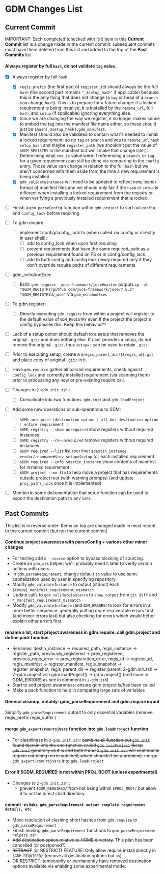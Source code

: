 # GDM Changes List

## Current Commit

IMPORTANT: Each completed (checked with [x]) item in this **Current Commit** list is a change made in the current commit: subsequent commits must have them deleted from this list and added to the top of the **Past Commits** list

#### Always register by full `hash`, do not validate `tag` value.

- [x] Always register by full `hash`
  - [x] `regis_prefix` (the first part of `register_id`) should always be the full `hash` (the second part remains `"_$setup_hash"` if applicable) because this is the only thing that does not change (a `tag` or head of a `branch` can change `hash`). This is to prepare for a future change: if a locked requirement is being installed, it is installed by the `remote_url`, full `hash`, and `setup` (if applicable) ignoring everything else.
  - [x] Since we are changing the way we register, it no longer makes sense to embed the tag into the manifest file name either, so these should just be `$hash[_$setup_hash].gdm_manifest`. 
  - [x] Manifest should also be validated to contain what's needed to install a locked requirement: so no `tag` or `branch` and yes to `remote_url` `hash` `setup_hash` and maybe `register_path` (we shouldn't put the value of `$GDM_REGISTRY` in the manifest but we'll make that change later). Determining what `rev_is` value were if referencing a  `branch`, or `tag` for a given requirement can still be done via comparing to the `config` entry.  Those value can change in relation to the full `hash` but we aren't concerned with them aside from the time a new requirement is being installed. 
  - [x] `gdm_validateInstance` will need to be updated to reflect new, leaner format of manifest files and we should only fail if the `hash` or `setup` is different when installing a locked requirement from the registry or when verifying a previously installed requirement that is locked. 
- [ ] Finish a `gdm.parseConfig` function within `gdm.project` to sort out `config` and `config_lock` before requiring.
- [ ] To gdm.require:
  - [ ] implement config/config_lock to (when called via config or directly in user shell):
    - [ ] add to config_lock when upon first requiring
    - [ ] prevent requirements that have the same required_path as a previous requirement found on FS or in config/config_lock 
    - [ ] add to both config and config lock newly required only if they don't override require paths of different requirements.
- [ ] gdm_echoAndExec
  - [ ] BUG: `gdm.require  juce-framework/juce#master`  outputs `cp -al "$GDM_REGISTRY/github.com/juce-framework/juce/7.0.5" "$GDM_REGISTRYd/juce"` via `gdm_echoAndExec`
- [ ] To gdm.register:
  - [ ] Directly executing `gdm.require` from within a project will register to the default value of `GDM_REGISTRY` even if the project the project's config bypasses this. Keep this behavior?? 
- [ ] Lack of a setup option should default to a setup that removes the original `.git/` and does nothing else. If user provides a setup, do not remove the original `.git/`, thus `setup=:` can be used to retain `.git/`.
- [ ] Prior to executing setup, create a `$regis_parent_dir/${regis_id}.git` and place copy of original `.git/` in it.
- [ ] Have `gdm.require` gather all parsed requirements, check against `config_lock` and currently installed requirement (via scanning them) prior to processing any new or pre-existing require call.
- [ ] Changes to  `2-gdm.init.zsh` :
  - [ ] Consolidate into two functions: `gdm.init` and `gdm.loadProject`
- [ ] Add some new operations or sub-operations to GDM:
  - [ ] `$GMD unrequire [destination option | all but destination option | entire requirement ]`
  - [ ] `$GMD registry --show-unrequired`  show registers without required instances
  - [ ] `$GMD registry --rm-unrequired`   remove registers without required instances
  - [ ] `$GDM required --list` list (per line) `$destin_instance vendor/reponame#$rev setup=$setup` for each installed requirement.
  - [ ] `$GDM required --info $destin_instance` show contents of manifest for installed requirement.
  - [ ] `$GDM project --mv $to` to help move a project that has requirements outside project root (with warning prompts) (and update `proj_paths_lock` once it is implemented)
- [ ] Mention in some documentation that setup function can be used to export the destination path to env vars. 




## Past Commits

This list is in reverse order: Items on top are changed made in most recent to the current commit (but not the current commit).

#### Continue project awareness with parseConfig + various other minor changes

* For testing add a `--source` option to bypass blocking of sourcing.
* Create an `gdm_ask` helper: we'll probably need it later to verify certain actions with users.
* In `gdm.parseRequirement`, change default `to` value to use same capitalization used by user in specifying repository.
* Modify `gdm_validateInstance` to output (stdout) each `${mode}_manifest_requirement_mismatch` 
* Update calls to  `gdm_validateInstance`  to `show_output` from `git diff` and `*_manifest_requirement_mismatch`
* Modify `gdm_validateInstance`  (and `GDM_ERRORS`) to  look for errors in a more better sequence: generally putting more recoverable errors first (and minor errors last) but also checking for errors which would better explain other errors first.

#### rename a lot, start project awareness in gdm.require: call gdm.project and define pack function

* Renames: destin_instance -> required_path, regis_instance -> register_path, previously_registered -> prev_registered, previous_regis_error -> prev_registration_error, regis_id -> register_id, regis_manifest -> register_manifest, regis_snapshot -> register_snapshot, regis_parent_dir -> register_parent, 2-gdm.init.zsh -> 2-gdm.project.zsh gdm.loadProject() ->  gdm.project()  (and more in GDM_ERRORS as see in comment in `1-gdm.zsh`)
* Start to add project awareness: ensure gdm.project is/has been called 
* Make a pack function to help in comparing large sets of variables

#### General cleanup, notably: gdm_parseRequirement and gdm.require in/out

Simplify `gdm_parseRequirement` output to only essential variables (remove: regis_prefix regis_suffix )

#### merge `gdm_exportFromProjVars` function into `gdm.loadProject` function

* For cleanliness in `2-gdm.init.zsh`: ~~combine all function but `gdm.init` found therein into the one function called `gdm.loadProject` (keep `gdm.init` generally as it is and both it and `2-gdm.init.zsh` will continue to require not being run in subshell, which shouldn't be a problem).~~ merge `gdm_exportFromProjVars` into `gdm.loadProject` 

#### Error if \$GDM_REQUIRED is not within PROJ_ROOT (unless experimental)

* Changes to  `2-gdm.init.zsh` :
  * prevent `$GDM_REQUIRED/` from not being within `$PROJ_ROOT/` but allow it to not be direct child directory.

#### commit -m `Make gdm_parseRequirement output complete requirement details, etc`

- Move resolution of clashing short hashes from `gdm.require` to  `gdm_parseRequirement` 
- Finish moving `gdm_parseRequirement` functions to `gdm_parseRequirement-helpers.zsh`
- ~~Add destination option relative to HOME directory.~~ This plan has been cancelled (or postponed?)
- ~~RETRACT~~ (or RESTRICT) FEATURE: Only allow require install directly in `$GDM_REQUIRED/` (remove all destination options but `as`)
- OR RESTRICT: temporarily or permanently have removed destination options available via enabling some experimental mode.
